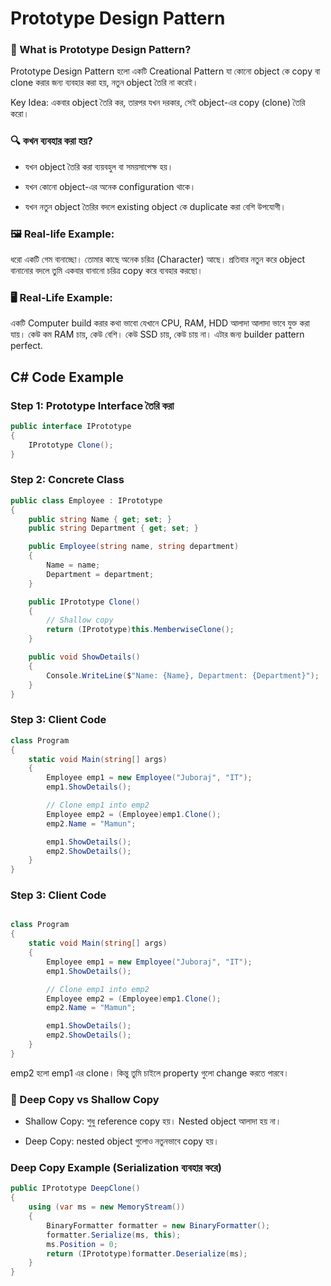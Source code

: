 # Prototype Design Pattern

### 🧠 What is Prototype Design Pattern?

Prototype Design Pattern হলো একটি Creational Pattern যা কোনো object কে copy বা clone করার জন্য ব্যবহার করা হয়, নতুন object তৈরি না করেই।

Key Idea:
একবার object তৈরি কর, তারপর যখন দরকার, সেই object-এর copy (clone) তৈরি করো।

### 🔍 কখন ব্যবহার করা হয়?

- যখন object তৈরি করা ব্যয়বহুল বা সময়সাপেক্ষ হয়।

- যখন কোনো object-এর অনেক configuration থাকে।

- যখন নতুন object তৈরির বদলে existing object কে duplicate করা বেশি উপযোগী।

### 🖼 Real-life Example:

ধরো একটি গেম বানাচ্ছো। তোমার কাছে অনেক চরিত্র (Character) আছে। প্রতিবার নতুন করে object বানানোর বদলে তুমি একবার বানানো চরিত্র copy করে ব্যবহার করছো।

### 🖥️ Real-Life Example:

একটি Computer build করার কথা ভাবো যেখানে CPU, RAM, HDD আলাদা আলাদা ভাবে যুক্ত করা যায়। কেউ কম RAM চায়, কেউ বেশি। কেউ SSD চায়, কেউ চায় না। এটার জন্য builder pattern perfect.

## C# Code Example

### Step 1: Prototype Interface তৈরি করা

```cs
public interface IPrototype
{
    IPrototype Clone();
}

```

### Step 2: Concrete Class

```cs
public class Employee : IPrototype
{
    public string Name { get; set; }
    public string Department { get; set; }

    public Employee(string name, string department)
    {
        Name = name;
        Department = department;
    }

    public IPrototype Clone()
    {
        // Shallow copy
        return (IPrototype)this.MemberwiseClone();
    }

    public void ShowDetails()
    {
        Console.WriteLine($"Name: {Name}, Department: {Department}");
    }
}


```

### Step 3: Client Code

```cs
class Program
{
    static void Main(string[] args)
    {
        Employee emp1 = new Employee("Juboraj", "IT");
        emp1.ShowDetails();

        // Clone emp1 into emp2
        Employee emp2 = (Employee)emp1.Clone();
        emp2.Name = "Mamun";

        emp1.ShowDetails();
        emp2.ShowDetails();
    }
}


```

### Step 3: Client Code

```cs

class Program
{
    static void Main(string[] args)
    {
        Employee emp1 = new Employee("Juboraj", "IT");
        emp1.ShowDetails();

        // Clone emp1 into emp2
        Employee emp2 = (Employee)emp1.Clone();
        emp2.Name = "Mamun";

        emp1.ShowDetails();
        emp2.ShowDetails();
    }
}

```

emp2 হলো emp1 এর clone। কিন্তু তুমি চাইলে property গুলো change করতে পারবে।

### 🧠 Deep Copy vs Shallow Copy

- Shallow Copy: শুধু reference copy হয়। Nested object আলাদা হয় না।

- Deep Copy: nested object গুলোও নতুনভাবে copy হয়।

### Deep Copy Example (Serialization ব্যবহার করে)

```cs
public IPrototype DeepClone()
{
    using (var ms = new MemoryStream())
    {
        BinaryFormatter formatter = new BinaryFormatter();
        formatter.Serialize(ms, this);
        ms.Position = 0;
        return (IPrototype)formatter.Deserialize(ms);
    }
}

```
